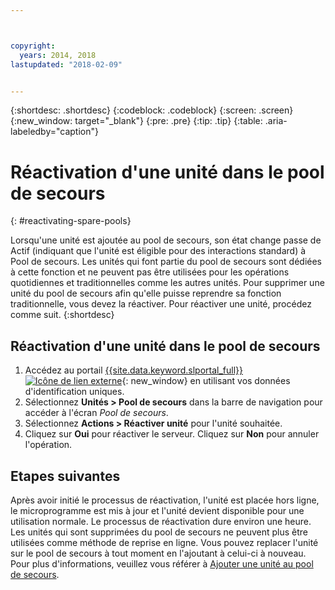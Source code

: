 ```yaml
---



copyright:
  years: 2014, 2018
lastupdated: "2018-02-09"


---
```


{:shortdesc: .shortdesc}
{:codeblock: .codeblock}
{:screen: .screen}
{:new_window: target="_blank"}
{:pre: .pre}
{:tip: .tip}
{:table: .aria-labeledby="caption"}


# Réactivation d'une unité dans le pool de secours 
{: #reactivating-spare-pools}

Lorsqu'une unité est ajoutée au pool de secours, son état change passe de Actif (indiquant que l'unité est éligible pour des interactions standard) à Pool de secours. Les unités qui font partie du pool de secours sont dédiées à cette fonction et ne peuvent pas être utilisées pour les opérations quotidiennes et traditionnelles comme les autres unités. Pour supprimer une unité du pool de secours afin qu'elle puisse reprendre sa fonction traditionnelle, vous devez la réactiver. Pour réactiver une unité, procédez comme suit.
{:shortdesc}

## Réactivation d'une unité dans le pool de secours 

1. Accédez au portail [{{site.data.keyword.slportal_full}} ![Icône de lien externe](../icons/launch-glyph.svg "Icône de lien externe")](https://control.softlayer.com/){: new_window} en utilisant vos données d'identification uniques.
2. Sélectionnez **Unités > Pool de secours** dans la barre de navigation pour accéder à l'écran *Pool de secours*.
3. Sélectionnez **Actions > Réactiver unité** pour l'unité souhaitée.
4. Cliquez sur **Oui** pour réactiver le serveur. Cliquez sur **Non** pour annuler l'opération.

## Etapes suivantes
Après avoir initié le processus de réactivation, l'unité est placée hors ligne, le microprogramme est mis à jour et l'unité devient disponible pour une utilisation normale. Le processus de réactivation dure environ une heure. Les unités qui sont supprimées du pool de secours ne peuvent plus être utilisées comme méthode de reprise en ligne. Vous pouvez replacer l'unité sur le pool de secours à tout moment en l'ajoutant à celui-ci à nouveau. Pour plus d'informations, veuillez vous référer à [Ajouter une unité au pool de secours](../vsi/adding_spare_pool.html).

